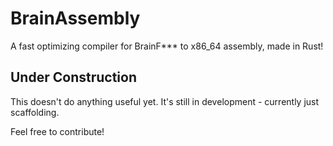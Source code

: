 # BrainAssembly

A fast optimizing compiler for BrainF*** to x86_64 assembly, made in Rust!

## Under Construction

This doesn't do anything useful yet. It's still in development - currently just scaffolding.

Feel free to contribute!
